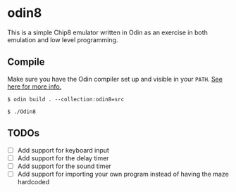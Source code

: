 # odin8

This is a simple Chip8 emulator written in Odin as an exercise in both emulation and low level programming.

## Compile
Make sure you have the Odin compiler set up and visible in your `PATH`. [See here for more info.](https://odin-lang.org/docs/install/)

`$ odin build . --collection:odin8=src`

`$ ./Odin8`

## TODOs
- [ ] Add support for keyboard input
- [ ] Add support for the delay timer
- [ ] Add support for the sound timer
- [ ] Add support for importing your own program instead of having the maze hardcoded
